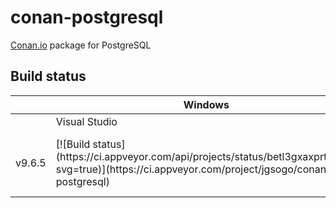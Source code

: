 
# conan-postgresql

[Conan.io](https://conan.io) package for PostgreSQL


## Build status

<table>
    <thead>
        <tr>
            <th></th>
            <th>Windows</th>
            <th colspan="5">Unix</th>
        </tr>
    </thead>
    <tr>
        <td></td>
        <td>Visual Studio</td>
        <td>gcc 4.8</td>
        <td>gcc 4.9</td>
        <td>gcc 5.2</td>
        <td>gcc 5.3</td>
        <td>gcc 6.3</td>
    </tr>
    <tr>
        <td>v9.6.5</td>
        <td>[![Build status](https://ci.appveyor.com/api/projects/status/betl3gxaxprtqd1h?svg=true)](https://ci.appveyor.com/project/jgsogo/conan-postgresql)</td>
        <td>[![](https://travis-matrix-badges.herokuapp.com/repos/jgsogo/conan-postgresql/branches/master/1)](https://travis-ci.org/jgsogo/conan-postgresql)</td>    
        <td>[![](https://travis-matrix-badges.herokuapp.com/repos/jgsogo/conan-postgresql/branches/master/2)](https://travis-ci.org/jgsogo/conan-postgresql)</td>    
        <td>[![](https://travis-matrix-badges.herokuapp.com/repos/jgsogo/conan-postgresql/branches/master/3)](https://travis-ci.org/jgsogo/conan-postgresql)</td>    
        <td>[![](https://travis-matrix-badges.herokuapp.com/repos/jgsogo/conan-postgresql/branches/master/4)](https://travis-ci.org/jgsogo/conan-postgresql)</td>    
        <td>[![](https://travis-matrix-badges.herokuapp.com/repos/jgsogo/conan-postgresql/branches/master/5)](https://travis-ci.org/jgsogo/conan-postgresql)</td>    
    </tr>
</table>

